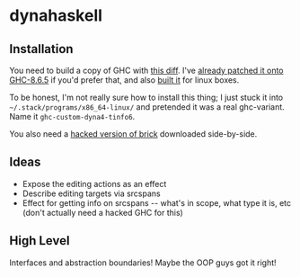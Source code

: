 # dynahaskell

## Installation

You need to build a copy of GHC with [this diff](https://github.com/isovector/ghc/compare/92b6a0237e0195cee4773de4b237951addd659d9..99ebb81ea5d14434a6c895205aabc4238e22c62a).
I've [already patched it onto GHC-8.6.5](https://github.com/isovector/ghc/tree/SANDY2)
if you'd prefer that, and also [built it](https://drive.google.com/open?id=13o_E9-vCqDeSg2eZaMRYy2LZlutyJWnp)
for linux boxes.

To be honest, I'm not really sure how to install this thing; I just stuck it
into `~/.stack/programs/x86_64-linux/` and pretended it was a real ghc-variant.
Name it `ghc-custom-dyna4-tinfo6`.

You also need a [hacked version of brick](https://github.com/isovector/brick/tree/monadtransformit) downloaded side-by-side.


## Ideas

* Expose the editing actions as an effect
* Describe editing targets via srcspans
* Effect for getting info on srcspans -- what's in scope, what type it is, etc
    (don't actually need a hacked GHC for this)


## High Level

Interfaces and abstraction boundaries! Maybe the OOP guys got it right!

